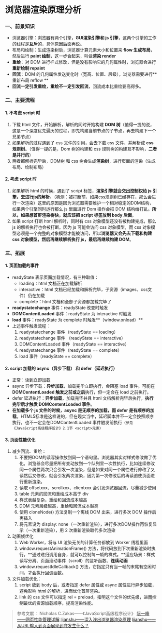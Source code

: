 # 浏览器渲染原理分析

### 一、前景知识
- 浏览器引擎：浏览器有两个引擎，**GUI渲染引擎和 js 引擎**，这两个引擎的工作的线程是**互斥**的，具体原因后面再说。
- 布局和绘制：生成渲染树后，浏览器计算元素大小和位置来 **flow 生成布局**，然后进行 **paint 绘制**，这一步合起来，叫做**渲染 render**
- **重绘**：对 DOM 进行样式修改，但是没有影响它的几何属性时，浏览器会进行**重新绘制 repaint**
- **回流**：DOM 的几何属性发送变化时（宽高、位置、层级），浏览器需要进行**重新布局 reflow **
- **回流一定引发重绘，重绘不一定引发回流**，回流成本比重绘要高得多。
### 二、主要流程
#### 1. 不考虑 script 时
1. 下载 html 文件，开始解析，解析的同时开始构建 **DOM 树**（值得一提的说，这是一个深度优先遍历的过程，即先构建当前节点的子节点，再去构建下一个兄弟节点）
2. 如果解析的过程遇到了 css 文件的引用，会去下载 css 文件，并解析成 **css 规则树**。（值得一提的是，Dom 树的构建和 css 规则树的构建互不影响，**二者是并行的**）
3. 两者都解析完毕后，DOM树 和 css 树会生成**渲染树**，进行页面的渲染（生成布局、绘制布局）
#### 2. 考虑 script 时
1. 如果解析 html 的时候，遇到了 script 标签，**渲染引擎就会交出控制权给 js 引擎，去进行js的解析**。（猜测：被打断前，如果css规则树已经存在，那么会进行一次渲染）这里的原因是因为浏览器需要维护一个相对稳定的DOM结构，如果两个引擎同时运行那么 js 里面进行 Dom 操作会把 DOM 结构给打乱。**所以，如果想首屏渲染得快，就应该把  script 标签放到 body 后面**。
2. 如果 script 打断 html 解析时，同时有 css 对象模型还没有被构建完成，那么 js 的解析执行也会被打断。因为 js 可能会访问  css 对象模型，而 css 对象模型必须是一个完整的对象模型才能被访问，所以**浏览器又会先去下载和构建 css 对象模型，然后再继续解析执行 js，最后再继续构建 DOM**。
### 三、拓展
#### 1. 页面加载的事件
- readyState 表示页面加载情况，有三种取值：
	+ loading：html 文档正在加载解析
	+ interactive：html 文档已经加载和解析完毕，子资源（images、css文件）仍在加载
	+ complete：html 文档和全部子资源都加载完毕了
- **readystatechange** 事件：readyState 改变时触发
- **DOMContentLoaded** 事件：readyState 为 interactive 时触发
- **load** 事件：readyState 为 complete 时触发**（window.onload）**
- 上述事件触发流程：
	1. readystatechange 事件（readyState == loading）
	2. readystatechange 事件 （readyState == interactive）
	3. DOMContentLoaded 事件（readyState == interactive）
	4. readystatechange 事件（readyState == complete）
	5. load 事件（readyState == complete）
#### 2. script 加载的 async（异步下载） 和 defer（延迟执行）
- 正常：读到立即加载
- async 异步下载：**异步加载**，加载完毕立即执行，会阻塞 load 事件。可能在 **DOMContentLoaded 触发之前或之后**执行，但一定会在  load 之前执行。
- defer 延迟执行：**异步加载**，加载完毕并且 html 文档解析完毕后执行，**执行完毕后才触发 DOMContentLoaded 事件**。
- **在加载多个 js 文件的时候，async 是无顺序的加载，而 defer 是有顺序的加载**。HTML5标准是这样说的，但在现实当中，延迟脚本并不一定会按照顺序执行，也不一定会在DOMContentLoaded 事件触发前执行`（参见《JavaScript高级程序设计》2.1节 <script>元素）`
#### 3. 页面性能优化
1. 减少回流、重绘：
	1. 不要把DOM的读写操作放到同一个语句里。浏览器其实对样式修改做了优化，浏览器会尽量把所有变动放到一个队列里一次性执行，比如连续修改同一个属性两次只会引发一次渲染，但是如果对同一个属性进行修改了又读然后又修改，就会引发两次渲染，因为第一次修改后的再读迫使页面进行重新渲染。
	2. 读取 offsetxxx、scrollxxx、clientxxx 会引发浏览器回流，尽量减少使用
	3. table 元素的回流和重绘成本高于 div
	4. 样式表越复杂，重绘和回流成本越高
	5. DOM 元素层级越高，重绘和回流成本越高
	6. 使用 cloneNode() 方法复制一个离线 DOM 出来，进行多次 DOM 操作后再插入
	7. 将元素设为 display: none（一次重新渲染），进行多次DOM操作再恢复显示（一次重新渲染），用 2 次重新渲染取代多次渲染
2. 动画帧优化
	1. Web Worker，将与 UI 渲染无关的计算任务都放到 Worker 线程里面
	2. window.requestAnimationFrame() 方法，将代码放到下次重新渲染时执行。**通过递归调用自身，就可以控制每一帧的样式。**适应场景：样式读写分离、页面滚动事件（scroll）的监听函数、**连续动画**
	3. window.requestIdleCallback() 方法，它指定只有当一帧的末尾有空闲时间，才会执行回调函数。
3. 文件加载优化：
	1. script 放到 body 后，或者指定 defer 属性或  async 属性进行异步加载，避免影响 html 的解析，进而优化首屏渲染。
	2. link 的 css 文件可以指定 rel = preload，指明这个文件的优先级，进而控制最优的资源加载顺序，提高渲染性能。


> 参考文献：
Nicholas C.Zakas——《JavaScript高级程序设计》
[阮一峰——网页性能管理详解](http://www.ruanyifeng.com/blog/2015/09/web-page-performance-in-depth.html)
[ljianshu——深入浅出浏览器渲染原理](https://github.com/ljianshu/Blog/issues/51)
[ljianshu——从URL输入到页面展现到底发生什么？](https://github.com/ljianshu/Blog/issues/24)

